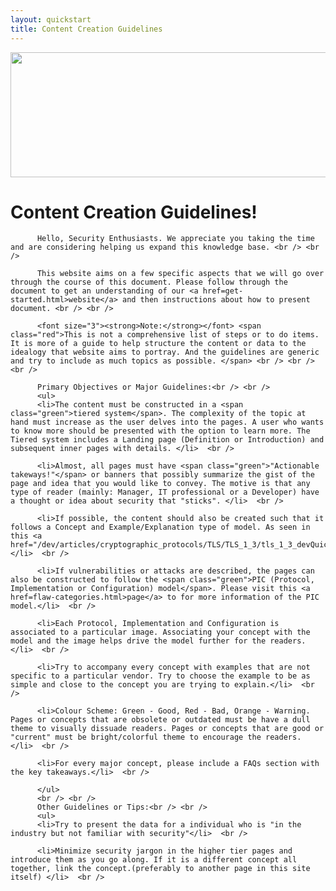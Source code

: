 ```yaml
---
layout: quickstart
title: Content Creation Guidelines
---
```

<img src="/dev/static_files/Content-Creation-1.png" style="width:800px;height:200px;" class="center" />

<p id="creation">
<h1>Content Creation Guidelines!</h1>

          Hello, Security Enthusiasts. We appreciate you taking the time and are considering helping us expand this knowledge base. <br /> <br />

          This website aims on a few specific aspects that we will go over through the course of this document. Please follow through the document to get an understanding of our <a href=get-started.html>website</a> and then instructions about how to present document. <br /> <br />

          <font size="3"><strong>Note:</strong></font> <span class="red">This is not a comprehensive list of steps or to do items. It is more of a guide to help structure the content or data to the idealogy that website aims to portray. And the guidelines are generic and try to include as much topics as possible. </span> <br /> <br /> <br />

          Primary Objectives or Major Guidelines:<br /> <br />
          <ul>
          <li>The content must be constructed in a <span class="green">tiered system</span>. The complexity of the topic at hand must increase as the user delves into the pages. A user who wants to know more should be presented with the option to learn more. The Tiered system includes a Landing page (Definition or Introduction) and subsequent inner pages with details. </li>  <br />

          <li>Almost, all pages must have <span class="green">"Actionable takeways!"</span> or banners that possibly summarize the gist of the page and idea that you would like to convey. The motive is that any type of reader (mainly: Manager, IT professional or a Developer) have a thought or idea about security that "sticks". </li>  <br />

          <li>If possible, the content should also be created such that it follows a Concept and Example/Explanation type of model. As seen in this <a href="/dev/articles/cryptographic_protocols/TLS/TLS_1_3/tls_1_3_devQuickstart.html">page</a>.</li>  <br />

          <li>If vulnerabilities or attacks are described, the pages can also be constructed to follow the <span class="green">PIC (Protocol, Implementation or Configuration) model</span>. Please visit this <a href=flaw-categories.html>page</a> to for more information of the PIC model.</li>  <br />

          <li>Each Protocol, Implementation and Configuration is associated to a particular image. Associating your concept with the model and the image helps drive the model further for the readers.</li>  <br />

          <li>Try to accompany every concept with examples that are not specific to a particular vendor. Try to choose the example to be as simple and close to the concept you are trying to explain.</li>  <br />

          <li>Colour Scheme: Green - Good, Red - Bad, Orange - Warning. Pages or concepts that are obsolete or outdated must be have a dull theme to visually dissuade readers. Pages or concepts that are good or "current" must be bright/colorful theme to encourage the readers. </li>  <br />

          <li>For every major concept, please include a FAQs section with the key takeaways.</li>  <br />

          </ul>
          <br /> <br />
          Other Guidelines or Tips:<br /> <br />
          <ul>
          <li>Try to present the data for a individual who is "in the industry but not familiar with security"</li>  <br />

          <li>Minimize security jargon in the higher tier pages and introduce them as you go along. If it is a different concept all together, link the concept.(preferably to another page in this site itself) </li>  <br />
</ul></p>
